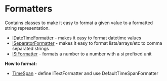 ﻿# Formatters

Contains classes to make it easy to format a given value to a formatted string representation.

* [IDateTimeFormatter](./Formatters/DateTimeFormatter.md) - makes it easy to format datetime values
* [ISeparatorFormatter](./Formatters/SeparatorFormatter.md) - makes it easy to format lists/arrays/etc to comma separated strings
* [ISiFormatter](./Formatters/SiFormatter.md) - formats a number to a number with a si prefixed unit

**How to format:**

* [TimeSpan](./Formatters/) -  define ITextFormatter<Timespan>  and use DefaultTimeSpanFormatter